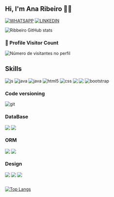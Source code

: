 ## Hi, I'm Ana Ribeiro 👩‍💻



[![WHATSAPP](https://img.shields.io/badge/WhatsApp-25D366?style=for-the-badge&logo=whatsapp&logoColor=white)](https://wa.me/5538998721992)
[![LINKEDIN](https://img.shields.io/badge/LinkedIn-0077B5?style=for-the-badge&logo=linkedin&logoColor=white)](https://br.linkedin.com/in/ribbeiroana)

![Ribbeiro GitHub stats](https://github-readme-stats.vercel.app/api?username=ribbeiroana&show_icons=true&theme=dark)


<div align="left">
  <h3><b>📍 Profile Visitor Count</b></h3>
</div>
<p align="left">
  <img
    src="https://profile-counter.glitch.me/ribbeiroana/count.svg"
    alt="Número de visitantes no perfil"
  />
</p>

## Skills

<div style="display: inline_block; ">
    <img align="center" alt="js" src="https://img.shields.io/badge/JavaScript-F7DF1E?style=for-the-badge&logo=javascript&logoColor=black" />
    <img align="center" alt="java" src="https://img.shields.io/badge/Java-ED8B00?style=for-the-badge&logo=openjdk&logoColor=white" />
    <img align="center" alt="java" src="https://img.shields.io/badge/TypeScript-007ACC?style=for-the-badge&logo=typescript&logoColor=white" />
    <img align="center" alt="html5" src="https://img.shields.io/badge/HTML5-E34F26?style=for-the-badge&logo=html5&logoColor=white" />
    <img align="center" alt="css" src="https://img.shields.io/badge/CSS3-1572B6?style=for-the-badge&logo=css3&logoColor=white" />
    <img align="center" src="https://img.shields.io/badge/React-20232A?style=for-the-badge&logo=react&logoColor=61DAFB"/>
    <img align="center" src="https://img.shields.io/badge/Node.js-43853D?style=for-the-badge&logo=node.js&logoColor=white"/>
    <img align="center" alt="bootstrap" src="https://img.shields.io/badge/Bootstrap-563D7C?style=for-the-badge&logo=bootstrap&logoColor=white" />
</div>

### Code versioning

<div style="display: inline_block; ">
  <img align="center" alt="git" src="https://img.shields.io/badge/GIT-E44C30?style=for-the-badge&logo=git&logoColor=white"/>
 </div>

 ### DataBase
   <div style="display: inline_block; ">
   <img align="center" src="https://img.shields.io/badge/MongoDB-4EA94B?style=for-the-badge&logo=mongodb&logoColor=white"/>
   <img align="center" src="https://img.shields.io/badge/MySQL-00000F?style=for-the-badge&logo=mysql&logoColor=white"/>
   </div>
   
 ### ORM
 
<div style="display: inline_block; ">
 <img align="center" src="https://img.shields.io/badge/Sequelize-52B0E7?style=for-the-badge&logo=Sequelize&logoColor=white"/>
 <img align="center" src="https://img.shields.io/badge/Prisma-3982CE?style=for-the-badge&logo=Prisma&logoColor=white"/>
</div>

 ### Design
 
<div style="display: inline_block; ">
 <img align="center" src="https://img.shields.io/badge/Figma-F24E1E?style=for-the-badge&logo=figma&logoColor=white"/>
 <img align="center" src="https://img.shields.io/badge/gimp-5C5543?style=for-the-badge&logo=gimp&logoColor=white"/>
 <img align="center" src="https://img.shields.io/badge/Canva-%2300C4CC.svg?&style=for-the-badge&logo=Canva&logoColor=white"/>
</div>
<br>

[![Top Langs](https://github-readme-stats.vercel.app/api/top-langs/?username=ribbeiroana&layout=donut&theme=dark)](https://github.com/ribbeiroana/github-readme-stats)
